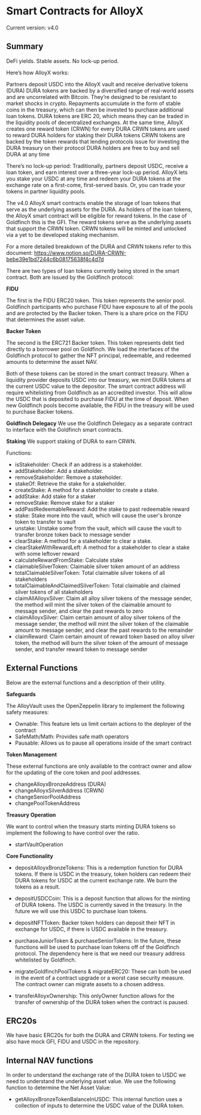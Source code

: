 # Smart Contracts for AlloyX

Current version: v4.0

## Summary
DeFi yields. Stable assets. No lock-up period. 

Here’s how AlloyX works: 
 
Partners deposit USDC into the AlloyX vault and receive derivative tokens (DURA)
DURA tokens are backed by a diversified range of real-world assets and are uncorrelated with Bitcoin. They’re designed to be resistant to market shocks in crypto.
Repayments accumulate in the form of stable coins in the treasury, which can then be invested to purchase additional loan tokens.
DURA tokens are ERC 20, which means they can be traded in the liquidity pools of decentralized exchanges.
At the same time, AlloyX creates one reward token (CRWN) for every DURA
CRWN tokens are used to reward DURA holders for staking their DURA tokens
CRWN tokens are backed by the token rewards that lending protocols issue for investing the DURA treasury on their protocol
DURA holders are free to buy and sell DURA at any time

There’s no lock-up period: Traditionally, partners deposit USDC, receive a loan token, and earn interest over a three-year lock-up period. AlloyX lets you stake your USDC at any time and redeem your DURA tokens at the exchange rate on a first-come, first-served basis. Or, you can trade your tokens in partner liquidity pools. 

The v4.0 AlloyX smart contracts enable the storage of loan tokens that serve as the underlying assets for the DURA. As holders of the loan tokens, the AlloyX smart contract will be eligible for reward tokens. In the case of Goldfinch this is the GFI. The reward tokens serve as the underlying assets that support the CRWN token. CRWN tokens will be minted and unlocked via a yet to be developed staking mechanism.

For a more detailed breakdown of the DURA and CRWN tokens refer to this document: https://www.notion.so/DURA-CRWN-bebe39e1bd7244c6b08175638f4c4d7d 

There are two types of loan tokens currently being stored in the smart contract. Both are issued by the Goldfinch protocol: 

**FIDU**

The first is the FIDU ERC20 token. This token represents the senior pool. Goldfinch participants who purchase FIDU have exposure to all of the pools and are protected by the Backer token. There is a share price on the FIDU that determines the asset value.

**Backer Token**

The second is the ERC721 Backer token. This token represents debt tied directly to a borrower pool on Goldfinch. We load the interfaces of the Goldfinch protocol to gather the NFT principal, redeemable, and redeemed amounts to determine the asset NAV.

Both of these tokens can be stored in the smart contract treasury. When a liquidity provider deposits USDC into our treasury, we mint DURA tokens at the current USDC value to the depositor. The smart contract address will require whitelisting from Goldfinch as an accredited investor. This will allow the USDC that is deposited to purchase FIDU at the time of deposit. When new Goldfinch pools become available, the FIDU in the treasury will be used to purchase Backer tokens.

**Goldfinch Delegacy**
We use the Goldfinch Delegacy as a separate contract to interface with the Goldfinch smart contracts. 

**Staking**
We support staking of DURA to earn CRWN.

Functions:

- isStakeholder:  Check if an address is a stakeholder.
- addStakeholder:  Add a stakeholder.
- removeStakeholder: Remove a stakeholder.
- stakeOf: Retrieve the stake for a stakeholder.
- createStake: A method for a stakeholder to create a stake.
- addStake: Add stake for a staker
- removeStake: Remove stake for a staker
- addPastRedeemableReward: Add the stake to past redeemable reward
- stake: Stake more into the vault, which will cause the user's bronze token to transfer to vault
- unstake:  Unstake some from the vault, which will cause the vault to transfer bronze token back to message sender
- clearStake:  A method for a stakeholder to clear a stake.
- clearStakeWithRewardLeft: A method for a stakeholder to clear a stake with some leftover reward
- calculateRewardFromStake: Calculate stake
- claimableSilverToken: Claimable silver token amount of an address
- totalClaimableSilverToken: Total claimable silver tokens of all stakeholders
- totalClaimableAndClaimedSilverToken: Total claimable and claimed silver tokens of all stakeholders
- claimAllAlloyxSilver: Claim all alloy silver tokens of the message sender, the method will mint the silver token of the claimable amount to message sender, and clear the past rewards to zero
- claimAlloyxSilver:  Claim certain amount of alloy silver tokens of the message sender, the method will mint the silver token of the claimable amount to message sender, and clear the past rewards to the remainder
- claimReward: Claim certain amount of reward token based on alloy silver token, the method will burn the silver token of the amount of message sender, and transfer reward token to message sender

## External Functions
Below are the external functions and a description of their utility. 

**Safeguards**

The AlloyVault uses the OpenZeppelin library to implement the following safety measures:

- Ownable: This feature lets us limit certain actions to the deployer of the contract
- SafeMath/Math: Provides safe math operators
- Pausable: Allows us to pause all operations inside of the smart contract

**Token Management**

These external functions are only available to the contract owner and allow for the updating of the core token and pool addresses.

- changeAlloyxBronzeAddress (DURA)
- changeAlloyxSilverAddress (CRWN)
- changeSeniorPoolAddress
- changePoolTokenAddress

**Treasury Operation**

We want to control when the treasury starts minting DURA tokens so implement the following to have control over the ratio.

- startVaultOperation

**Core Functionality**

- depositAlloyxBronzeTokens: This is a redemption function for DURA tokens. If there is USDC in the treasury, token holders can redeem their DURA tokens for USDC at the current exchange rate. We burn the tokens as a result.

- depositUSDCCoin: This is a deposit function that allows for the minting of DURA tokens. The USDC is currently saved in the treasury. In the future we will use this USDC to purchase loan tokens.

- depositNFTToken: Backer token holders can deposit their NFT in exchange for USDC, if there is USDC available in the treasury.

- purchaseJuniorToken & purchaseSeniorTokens: In the future, these functions will be used to purchase loan tokens off of the Goldfinch protocol. The dependency here is that we need our treasury address whitelisted by Goldfinch.

- migrateGoldfinchPoolTokens & migrateERC20: These can both be used in the event of a contract upgrade or a worst case security measure. The contract owner can migrate assets to a chosen address.

- transferAlloyxOwnership: This onlyOwner function allows for the transfer of ownership of the DURA token when the contract is paused.

## ERC20s
We have basic ERC20s for both the DURA and CRWN tokens. For testing we also have mock GFI, FIDU and USDC in the repository.

## Internal NAV functions
In order to understand the exchange rate of the DURA token to USDC we need to understand the underlying asset value. We use the following function to determine the Net Asset Value:

- getAlloyxBronzeTokenBalanceInUSDC: This internal function uses a collection of inputs to determine the USDC value of the DURA token.